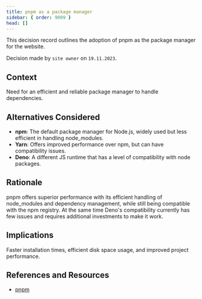 ```yaml
---
title: pnpm as a package manager
sidebar: { order: 9009 }
head: []
---
```


This decision record outlines the adoption of pnpm as the package manager for the website.

Decision made by `site owner` on `19.11.2023`.

## Context

Need for an efficient and reliable package manager to handle dependencies.

## Alternatives Considered

- **npm**: The default package manager for Node.js, widely used but less efficient in handling node_modules.
- **Yarn**: Offers improved performance over npm, but can have compatibility issues.
- **Deno**: A different JS runtime that has a level of compatibility with node packages.

## Rationale

pnpm offers superior performance with its efficient handling of node_modules and dependency management, while still being compatible with the npm registry.
At the same time Deno's compatibility currently has few issues and requires additional investments to make it work.

## Implications

Faster installation times, efficient disk space usage, and improved project performance.

## References and Resources

- [pnpm](https://pnpm.io/)
